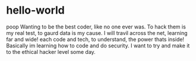 # hello-world
poop
Wanting to be the best coder, like no one ever was.
To hack them is my real test, to gaurd data is my cause.
I will travil across the net, learning far and wide! 
each code and tech, to understand, the power thats inside! 
Basically im learning how to code and do security. I want to try and make it to the ethical hacker level some day.

